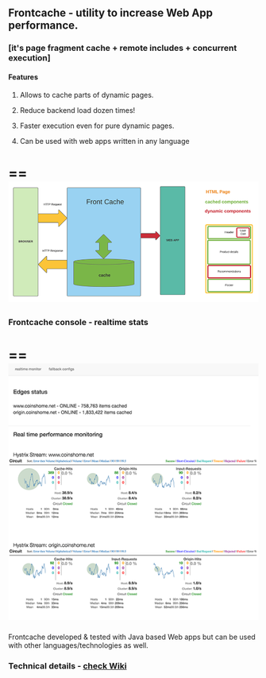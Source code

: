
## Frontcache - utility to increase Web App performance.

### [it's page fragment cache + remote includes + concurrent execution]

#### Features

1. Allows to cache parts of dynamic pages.

2. Reduce backend load dozen times! 
   
3. Faster execution even for pure dynamic pages.

4. Can be used with web apps written in any language

==
![Alt](doc/how-it-works.png "Frontcache overview")
==

### Frontcache console - realtime stats
==
![Alt](doc/fc-console-screen.png "Frontcache console demo")
==

Frontcache developed & tested with Java based Web apps but can be used with other languages/technologies as well. 

### Technical details - [check Wiki](https://github.com/eternita/frontcache/wiki "check Wiki")
